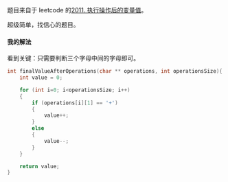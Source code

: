 题目来自于 leetcode 的[2011. 执行操作后的变量值](https://leetcode-cn.com/problems/final-value-of-variable-after-performing-operations/)。

超级简单，找信心的题目。

#### 我的解法

看到关键：只需要判断三个字母中间的字母即可。

```c
int finalValueAfterOperations(char ** operations, int operationsSize){
    int value = 0;

    for (int i=0; i<operationsSize; i++)
    {
        if (operations[i][1] == '+')
        {
            value++;
        }
        else
        {
            value--;
        }
    }

    return value;
}
```

